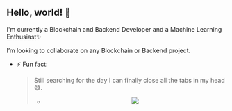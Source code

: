 ## Hello, world!  👋
<!--[//]: # - 🔭 I’m currently working on ...-->

  I'm currently a Blockchain and Backend Developer and a Machine Learning Enthusiast✨

   I’m looking to collaborate on any Blockchain or Backend project.


- ⚡ Fun fact: <blockquote> Still searching for the day I can finally close all the tabs in my head 😅.

 
  - <p align="center" height="500%"> <img src=https://github.com/LikemDzokoto/LikemDzokoto/blob/main/source.gif /> </p>
